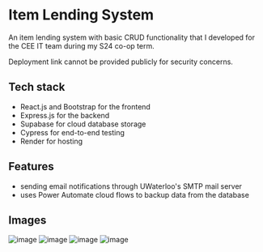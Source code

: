 # Item Lending System

An item lending system with basic CRUD functionality that I developed for the CEE IT team during my S24 co-op term.

Deployment link cannot be provided publicly for security concerns.

## Tech stack
- React.js and Bootstrap for the frontend
- Express.js for the backend
- Supabase for cloud database storage
- Cypress for end-to-end testing
- Render for hosting

## Features
- sending email notifications through UWaterloo's SMTP mail server
- uses Power Automate cloud flows to backup data from the database

## Images
![image](https://github.com/user-attachments/assets/4638fe32-b1ed-47f8-b8c3-dce27be8cf5e)
![image](https://github.com/user-attachments/assets/db6e7ecb-f295-4d13-888a-acd7b4545fb4)
![image](https://github.com/user-attachments/assets/b1545528-0935-41bd-9617-cbb192763121)
![image](https://github.com/user-attachments/assets/4f7d4bc0-5421-46fb-b7d6-8477c725db2b)



